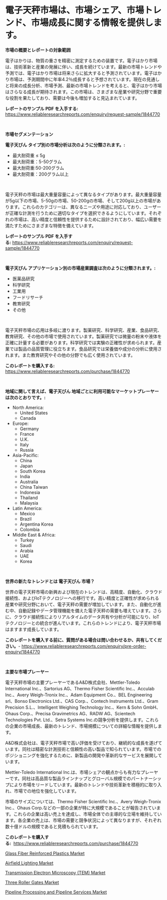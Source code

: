 <p><h1>電子天秤市場は、市場シェア、市場トレンド、市場成長に関する情報を提供します。</h1></p><p><strong>市場の概要とレポートの対象範囲</strong></p>
<p><p>電子はかりは、物質の重さを精密に測定するための装置です。電子はかり市場は、技術革新と産業の発展に伴い、成長を続けています。最新の市場トレンドや予測では、電子はかり市場は将来さらに拡大すると予測されています。電子はかり市場は、予測期間中に年率4.2％成長すると予想されています。現在の見通しと将来の成長分析、市場予測、最新の市場トレンドを考えると、電子はかり市場はさらなる成長が期待されます。この市場は、さまざまな産業や研究分野で重要な役割を果たしており、需要は今後も増加すると見込まれています。</p></p>
<p><strong>レポートのサンプル PDF を入手する:</strong> <a href="https://www.reliableresearchreports.com/enquiry/request-sample/1844770">https://www.reliableresearchreports.com/enquiry/request-sample/1844770</a></p>
<p>&nbsp;</p>
<p><strong>市場セグメンテーション</strong></p>
<p><strong>電子天びん タイプ別の市場分析は次のように分類されます。:</strong></p>
<p><ul><li>最大耐荷重 ≤ 5g</li><li>最大耐荷重：5-50グラム</li><li>最大耐荷重:50-200グラム</li><li>最大耐荷重：200グラム以上</li></ul></p>
<p>&nbsp;</p>
<p><p>電子天秤の市場は最大重量容量によって異なるタイプがあります。最大重量容量が5g以下の市場、5-50gの市場、50-200gの市場、そして200g以上の市場があります。これらのカテゴリーは、異なるニーズや用途に対応しており、ユーザーが正確な計測を行うために適切なタイプを選択できるようにしています。それぞれの市場は、高い精度と信頼性を提供するために設計されており、幅広い需要を満たすためにさまざまな特徴を備えています。</p></p>
<p><strong>レポートのサンプル PDF を入手する:</strong>&nbsp;<a href="https://www.reliableresearchreports.com/enquiry/request-sample/1844770">https://www.reliableresearchreports.com/enquiry/request-sample/1844770</a></p>
<p>&nbsp;</p>
<p><strong> 電子天びん アプリケーション別の市場産業調査は次のように分類されます。:</strong></p>
<p><ul><li>医薬品研究</li><li>科学研究</li><li>工業用</li><li>フードリサーチ</li><li>教育研究</li><li>その他</li></ul></p>
<p>&nbsp;</p>
<p><p>電子天秤市場の応用は多岐に渡ります。製薬研究、科学研究、産業、食品研究、教育研究、その他の市場で使用されています。製薬研究では微量の粉末や液体を正確に計量する必要があります。科学研究では実験の正確性が求められます。産業では製品の品質管理に役立ちます。食品研究では栄養価や成分の分析に使用されます。また教育研究やその他の分野でも広く使用されています。</p></p>
<p><strong>このレポートを購入する:</strong>&nbsp; <a href="https://www.reliableresearchreports.com/purchase/1844770">https://www.reliableresearchreports.com/purchase/1844770</a></p>
<p>&nbsp;</p>
<p><strong>地域に関して言えば、電子天びん 地域ごとに利用可能なマーケットプレーヤーは次のとおりです。:</strong></p>
<p><ul>
    <li>
        North America:
        <ul>
            <li>United States</li>
            <li>Canada</li>
        </ul>
    </li>
    <li>
        Europe:
        <ul>
            <li>Germany</li>
            <li>France</li>
            <li>U.K.</li>
            <li>Italy</li>
            <li>Russia</li>
        </ul>
    </li>
    <li>
        Asia-Pacific:
        <ul>
            <li>China</li>
            <li>Japan</li>
            <li>South Korea</li>
            <li>India</li>
            <li>Australia</li>
            <li>China Taiwan</li>
            <li>Indonesia</li>
            <li>Thailand</li>
            <li>Malaysia</li>
        </ul>
    </li>
    <li>
        Latin America:
        <ul>
            <li>Mexico</li>
            <li>Brazil</li>
            <li>Argentina Korea</li>
            <li>Colombia</li>
        </ul>
    </li>
    <li>
        Middle East & Africa:
        <ul>
            <li>Turkey</li>
            <li>Saudi</li>
            <li>Arabia</li>
            <li>UAE</li>
            <li>Korea</li>
        </ul>
    </li>
    </ul></p>
<p>&nbsp;</p>
<p><strong>世界の新たなトレンドとは 電子天びん 市場？</strong></p>
<p><p>世界の電子天秤市場の新興および現在のトレンドは、高精度、自動化、クラウド接続性、およびIoTテクノロジーへの移行です。高い精度と正確性が求められる産業や研究分野において、電子天秤の需要が増加しています。また、自動化が進む中、自動記録やデータ管理機能を備えた電子天秤の需要も増えています。さらに、クラウド接続性によりリアルタイムのデータ共有や分析が可能になり、IoTテクノロジーとの統合が進んでいます。これらのトレンドにより、電子天秤市場はますます成長しています。</p></p>
<p><strong>このレポートを購入する前に、質問がある場合は問い合わせるか、共有してください。</strong>- <a href="https://www.reliableresearchreports.com/enquiry/pre-order-enquiry/1844770">https://www.reliableresearchreports.com/enquiry/pre-order-enquiry/1844770</a></p>
<p>&nbsp;</p>
<p><strong>主要な市場プレーヤー</strong></p>
<p><p>電子天秤市場の主要プレーヤーであるA&D株式会社、Mettler-Toledo International Inc.、Sartorius AG、Thermo Fisher Scientific Inc.、Acculab Inc.、Avery Weigh-Tronix Inc.、Adam Equipment Co.、BEL Engineering srl、Bonso Electronics Ltd.、CAS Corp.、Contech Instruments Ltd.、Gram Precision S.L.、Intelligent Weighing Technology Inc.、Kern & Sohn GmbH、Ohaus Corp.、Precisa Gravimetrics AG、RADW AG、Scientech Technologies Pvt. Ltd.、Setra Systems Inc.の競争分析を提供します。これらの企業の市場成長、最新のトレンド、市場規模についての詳細な情報を提供します。</p><p>A&D株式会社は、電子天秤市場で高い評価を受けており、継続的な成長を遂げています。同社は精密な計測技術と信頼性の高い製品で知られています。市場でのポジショニングを強化するために、新製品の開発や革新的なサービスを展開しています。</p><p>Mettler-Toledo International Inc.は、市場シェアの観点からも有力なプレーヤーです。同社は高品質な製品ラインナップとグローバル規模でのパートナーシップにより市場をリードしています。最新のトレンドや技術革新を積極的に取り入れ、市場での地位を強化しています。</p><p>市場のサイズについては、Thermo Fisher Scientific Inc.、Avery Weigh-Tronix Inc.、Ohaus Corp.などの一部の企業が特に大規模であることが報告されています。これらの企業は高い売上を達成し、市場全体での主導的な立場を維持しています。各企業の売上は、市場の需要と競争状況によって異なりますが、それぞれ数十億ドルの規模であると見積もられています。</p></p>
<p><strong>このレポートを購入する:</strong>&nbsp;&nbsp;<a href="https://www.reliableresearchreports.com/purchase/1844770">https://www.reliableresearchreports.com/purchase/1844770</a></p>
<p><p><a href="https://view.publitas.com/reportprime-1/glass-fiber-reinforced-plastics-market-analysis-examines-its-scope-on-growth-opportunities-and-forecasted-trends-spanning-from-2024-to-2031/">Glass Fiber Reinforced Plastics Market</a></p><p><a href="https://view.publitas.com/reportprime-1/airfield-lighting-market-size-reflecting-a-forecast-till-2031-market-by-type-by-application-and-by-geography/">Airfield Lighting Market</a></p><p><a href="https://copper-carbon-84f.notion.site/Transmission-Electron-Microscopy-TEM-Market-Provides-a-Comprehensive-Analysis-Including-a-Macro-Ov-b84296452d0747a8959ca3bb95784b46">Transmission Electron Microscopy (TEM) Market</a></p><p><a href="https://cedar-agate-3da.notion.site/Three-Roller-Gates-Market-Size-Focuses-on-Market-Dynamics-In-Depth-Analysis-and-Future-Projections--1cfa39a3ce5347ee94b672d4ca4e8590">Three Roller Gates Market</a></p><p><a href="https://github.com/Angelnienowdseej3e45z3p8c/Market-Research-Report-List-1/blob/main/pipeline-processing-and-pipeline-services-market.md">Pipeline Processing and Pipeline Services Market</a></p></p>